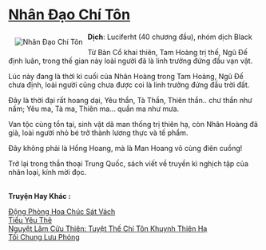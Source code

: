 <a href="https://utruyen.com/nhan-dao-chi-ton/7973/" title="Nhân Đạo Chí Tôn"><h1>Nhân Đạo Chí Tôn</h1></a><div style="display:table"><img align="right" style="float: left; padding: 10px;" src="https://utruyen.com/images/story/200x260/nhan-dao-chi-ton.jpg" alt="Nhân Đạo Chí Tôn"><b>Dịch</b>: Luciferht (40 chương đầu), nhóm dịch Black<p></p>Từ Bàn Cổ khai thiên, Tam Hoàng trị thế, Ngũ Đế định luân, trong thế gian này loài người đã là linh trưởng đứng đầu vạn vật.<p></p>Lúc này đang là thời kì cuối của Nhân Hoàng trong Tam Hoàng, Ngũ Đế chưa định, loài người cũng chưa được coi là linh trưởng đứng đầu trời đất.<p></p>Đây là thời đại rất hoang dại, Yêu thần, Tà Thần, Thiên thần.. chư thần như nấm; Yêu ma, Tà ma, Thiên ma... quần ma như mưa.<p></p>Van tộc cùng tồn tại, sinh vật dã man thống trị thiên hạ, còn Nhân Hoàng đã già, loài người nhỏ bé trở thành lương thực và tế phẩm.<p></p>Đây không phải là Hồng Hoang, mà là Man Hoang vô cùng điên cuồng!<p></p>Trở lại trong thần thoại Trung Quốc, sách viết về truyền kì nghịch tập của nhân loại, kính mời đọc.</div><p><br><b>Truyện Hay Khác :</b></p><a href="https://utruyen.com/dong-phong-hoa-chuc-sat-vach/1584/" alt="Động Phòng Hoa Chúc Sát Vách">Động Phòng Hoa Chúc Sát Vách</a><br/><a href="https://github.com/quanluxury/ngontinhhot/tree/master/truyenhay/19476/" alt="Tiểu Yêu Thê">Tiểu Yêu Thê</a><br/><a href="https://truyenngontinhay.wordpress.com/2019/10/03/nguyet-lam-cuu-thien-tuyet-the-chi-ton-khuynh-thien-ha/" alt="Nguyệt Lâm Cửu Thiên: Tuyệt Thế Chí Tôn Khuynh Thiên Hạ">Nguyệt Lâm Cửu Thiên: Tuyệt Thế Chí Tôn Khuynh Thiên Hạ</a><br/><a href="https://dammyh.wordpress.com/2019/11/07/toi-chung-luu-phong/" alt="Tối Chung Lưu Phóng">Tối Chung Lưu Phóng</a><br/>